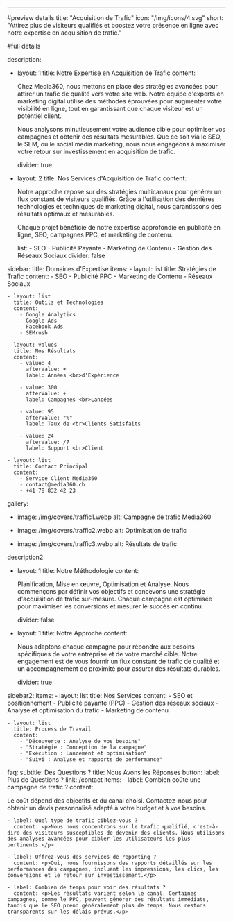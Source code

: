 ---

#preview details
title: "Acquisition de Trafic"
icon: "/img/icons/4.svg"
short: "Attirez plus de visiteurs qualifiés et boostez votre présence en ligne avec notre expertise en acquisition de trafic."

#full details

description:
  - layout: 1
    title: Notre Expertise en Acquisition de Trafic
    content:
      <p>Chez Media360, nous mettons en place des stratégies avancées pour attirer un trafic de qualité vers votre site web. Notre équipe d'experts en marketing digital utilise des méthodes éprouvées pour augmenter votre visibilité en ligne, tout en garantissant que chaque visiteur est un potentiel client.</p>
      <p>Nous analysons minutieusement votre audience cible pour optimiser vos campagnes et obtenir des résultats mesurables. Que ce soit via le SEO, le SEM, ou le social media marketing, nous nous engageons à maximiser votre retour sur investissement en acquisition de trafic.</p>
    divider: true

  - layout: 2
    title: Nos Services d'Acquisition de Trafic
    content:
      <p>Notre approche repose sur des stratégies multicanaux pour générer un flux constant de visiteurs qualifiés. Grâce à l'utilisation des dernières technologies et techniques de marketing digital, nous garantissons des résultats optimaux et mesurables.</p>
      <p>Chaque projet bénéficie de notre expertise approfondie en publicité en ligne, SEO, campagnes PPC, et marketing de contenu.</p>
    list:
      - SEO 
      - Publicité Payante 
      - Marketing de Contenu
      - Gestion des Réseaux Sociaux
    divider: false

sidebar:
  title: Domaines d'Expertise
  items:
    - layout: list
      title: Stratégies de Trafic
      content:
        - SEO
        - Publicité PPC
        - Marketing de Contenu
        - Réseaux Sociaux

    - layout: list
      title: Outils et Technologies
      content:
        - Google Analytics
        - Google Ads
        - Facebook Ads
        - SEMrush

    - layout: values
      title: Nos Résultats
      content:
        - value: 4
          afterValue: +
          label: Années <br>d'Expérience
        
        - value: 300
          afterValue: +
          label: Campagnes <br>Lancées

        - value: 95
          afterValue: "%"
          label: Taux de <br>Clients Satisfaits
        
        - value: 24
          afterValue: /7
          label: Support <br>Client

    - layout: list
      title: Contact Principal
      content:
        - Service Client Media360
        - contact@media360.ch
        - +41 78 832 42 23

gallery:
  - image: /img/covers/traffic1.webp
    alt: Campagne de trafic Media360

  - image: /img/covers/traffic2.webp
    alt: Optimisation de trafic

  - image: /img/covers/traffic3.webp
    alt: Résultats de trafic

description2:
  - layout: 1
    title: Notre Méthodologie
    content:
      <p>Planification, Mise en œuvre, Optimisation et Analyse. Nous commençons par définir vos objectifs et concevons une stratégie d'acquisition de trafic sur-mesure. Chaque campagne est optimisée pour maximiser les conversions et mesurer le succès en continu.</p>
    divider: false

  - layout: 1
    title: Notre Approche
    content:
      <p>Nous adaptons chaque campagne pour répondre aux besoins spécifiques de votre entreprise et de votre marché cible. Notre engagement est de vous fournir un flux constant de trafic de qualité et un accompagnement de proximité pour assurer des résultats durables.</p>
    divider: true

sidebar2:
  items:
    - layout: list
      title: Nos Services
      content:
        - SEO et positionnement
        - Publicité payante (PPC)
        - Gestion des réseaux sociaux
        - Analyse et optimisation du trafic
        - Marketing de contenu

    - layout: list
      title: Process de Travail
      content:
        - "Découverte : Analyse de vos besoins"
        - "Stratégie : Conception de la campagne"
        - "Exécution : Lancement et optimisation"
        - "Suivi : Analyse et rapports de performance"

faq:
  subtitle: Des Questions ?
  title: Nous Avons les Réponses
  button:
    label: Plus de Questions ?
    link: /contact
  items:
    - label: Combien coûte une campagne de trafic ?
      content: <p>Le coût dépend des objectifs et du canal choisi. Contactez-nous pour obtenir un devis personnalisé adapté à votre budget et à vos besoins.</p>

    - label: Quel type de trafic ciblez-vous ?
      content: <p>Nous nous concentrons sur le trafic qualifié, c'est-à-dire des visiteurs susceptibles de devenir des clients. Nous utilisons des analyses avancées pour cibler les utilisateurs les plus pertinents.</p>

    - label: Offrez-vous des services de reporting ?
      content: <p>Oui, nous fournissons des rapports détaillés sur les performances des campagnes, incluant les impressions, les clics, les conversions et le retour sur investissement.</p>
      
    - label: Combien de temps pour voir des résultats ?
      content: <p>Les résultats varient selon le canal. Certaines campagnes, comme le PPC, peuvent générer des résultats immédiats, tandis que le SEO prend généralement plus de temps. Nous restons transparents sur les délais prévus.</p>
